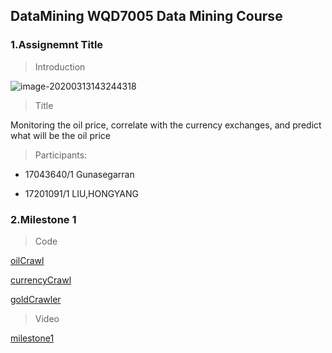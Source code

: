 ## DataMining WQD7005 Data Mining Course



### 1.Assignemnt Title

> Introduction

![image-20200313143244318](https://tva1.sinaimg.cn/large/00831rSTgy1gcsafj84etj311y0sggr3.jpg)

> Title

   Monitoring the oil price, correlate with the currency exchanges, and predict what will be the oil price


> Participants:

- 17043640/1 Gunasegarran

- 17201091/1 LIU,HONGYANG



### 2.Milestone 1



> Code

[oilCrawl](https://github.com/LIU-HONGYANG/DataMining/blob/master/milestone1/oilCrawl/oilCrawl.py)

[currencyCrawl](https://github.com/LIU-HONGYANG/DataMining/blob/master/milestone1/currencyCrawl/currencyCrawl.py)

[goldCrawler](https://github.com/LIU-HONGYANG/DataMining/blob/master/milestone1/goldCrawler/goldCrawler.py)


> Video

[milestone1]()
